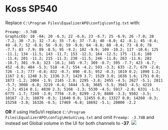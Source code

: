 # Koss SP540
Replace `C:\Program Files\EqualizerAPO\config\config.txt` with:
```
Preamp: -3.7dB
GraphicEQ: 10 -84; 20 -6.3; 22 -6.6; 23 -6.7; 25 -6.9; 26 -7.0; 28 -7.2; 30 -7.3; 32 -7.4; 35 -7.6; 37 -7.8; 40 -8.0; 42 -8.1; 45 -8.4; 49 -8.7; 52 -8.8; 56 -9.0; 59 -9.0; 64 -8.8; 68 -8.4; 73 -8.0; 78 -7.7; 83 -7.9; 89 -8.5; 95 -9.2; 102 -9.9; 109 -10.2; 117 -10.6; 125 -11.1; 134 -11.5; 143 -11.7; 153 -12.3; 164 -12.5; 175 -11.6; 188 -11.4; 201 -11.2; 215 -11.3; 230 -11.5; 246 -11.8; 263 -11.6; 282 -10.7; 301 -9.8; 323 -10.1; 345 -9.7; 369 -8.7; 395 -7.7; 423 -6.7; 452 -6.0; 484 -5.3; 518 -4.7; 554 -4.2; 593 -3.3; 635 -2.7; 679 -2.0; 726 -1.3; 777 -0.8; 832 -0.7; 890 -0.5; 952 -0.3; 1019 0.2; 1090 1.2; 1167 2.6; 1248 3.3; 1336 3.7; 1429 3.7; 1529 3.0; 1636 1.6; 1751 0.0; 1873 -1.2; 2004 -1.9; 2145 -2.8; 2295 -3.8; 2455 -4.5; 2627 -5.1; 2811 -5.7; 3008 -6.0; 3219 -6.4; 3444 -5.8; 3685 -5.5; 3943 -4.5; 4219 -2.7; 4514 0.1; 4830 2.3; 5168 -1.3; 5530 -4.5; 5917 -2.8; 6331 -1.5; 6775 -1.7; 7249 -3.0; 7756 -3.0; 8299 -2.9; 8880 -3.3; 9502 -3.5; 10167 -2.3; 10879 -0.3; 11640 0.0; 12455 0.0; 13327 0.0; 14260 -0.3; 15258 -3.8; 16326 -6.5; 17469 -6.8; 18692 -5.1; 20000 -2.2
```
**OR** if using HeSuVi replace `C:\Program Files\EqualizerAPO\config\HeSuVi\eq.txt` and omit `Preamp: -3.7dB` and instead set Global volume in the UI for both channels to **-37**.
![](https://raw.githubusercontent.com/jaakkopasanen/AutoEq/master/results/Sonoma%20Model%20One/innerfidelity/onear/Koss%20SP540/Koss%20SP540.png)